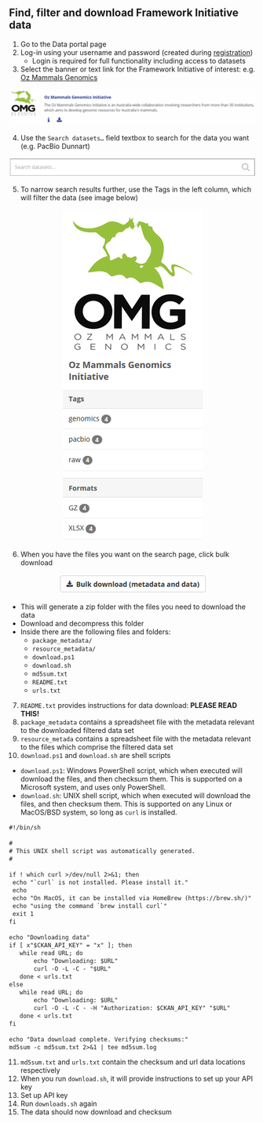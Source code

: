 ## **Find, filter and download Framework Initiative data**

1. Go to the Data portal page
2. Log-in using your username and password (created during [registration](registration_login.md))
     - Login is required for full functionality including access to datasets
3. Select the banner or text link for the Framework Initiative of interest: e.g. [Oz Mammals Genomics](https://ozmammalsgenomics.com/)

![](/omg_banner.png)

4. Use the `Search datasets…` field  textbox to search for the data you want (e.g. PacBio Dunnart)

<p align="center">
<img src="/omg_search.png">
</p>

5. To narrow search results further, use the Tags in the left column, which will filter the data (see image below)

<p align="center">
<img src="/omg_tags.png">
</p>
     
6. When you have the files you want on the search page, click bulk download

<p align="center">
<img src="/omg_download.png">
</p>
     
   - This will generate a zip folder with the files you need to download the data
   - Download and decompress this folder
   - Inside there are the following files and folders:
       - `package_metadata/`
       - `resource_metadata/`
       - `download.ps1`
       - `download.sh`
       - `md5sum.txt`
       - `README.txt`
       - `urls.txt`

7. `README.txt` provides instructions for data download: **PLEASE READ THIS!**
8. `package_metadata` contains a spreadsheet file with the metadata relevant to the downloaded filtered data set
9. `resource_metada` contains a spreadsheet file with the metadata relevant to the files which comprise the filtered data set
10. `download.ps1` and `download.sh` are shell scripts 
   - `download.ps1`: Windows PowerShell script, which when executed will download the files, and then checksum them. This is supported on a Microsoft system, and uses only PowerShell.
   - `download.sh`: UNIX shell script, which when executed will download the files, and then checksum them. This is supported on any Linux or MacOS/BSD system, so long as `curl` is installed.
 
 ```
 #!/bin/sh

#
# This UNIX shell script was automatically generated.
#

if ! which curl >/dev/null 2>&1; then
  echo "`curl` is not installed. Please install it."
  echo
  echo "On MacOS, it can be installed via HomeBrew (https://brew.sh/)"
  echo "using the command `brew install curl`"
  exit 1
fi

echo "Downloading data"
if [ x"$CKAN_API_KEY" = "x" ]; then
    while read URL; do
        echo "Downloading: $URL"
        curl -O -L -C - "$URL"
    done < urls.txt
else
    while read URL; do
        echo "Downloading: $URL"
        curl -O -L -C - -H "Authorization: $CKAN_API_KEY" "$URL"
    done < urls.txt
fi

echo "Data download complete. Verifying checksums:"
md5sum -c md5sum.txt 2>&1 | tee md5sum.log
```

11. `md5sum.txt` and `urls.txt` contain the checksum and url data locations respectively
12. When you run `download.sh`, it will provide instructions to set up your API key
13. Set up API key
14. Run `downloads.sh` again
15. The data should now download and checksum
